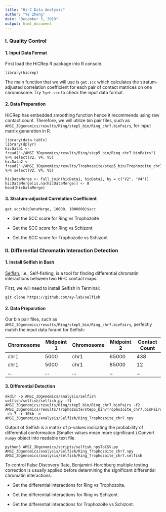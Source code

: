 ```yaml
---
title: "Hi-C Data Analysis"
author: "Ye Zheng"
date: "December 3, 2019"
output: html_document
---
```


### I. Quality Control

#### 1. Input Data Format

First load the HiCRep R package into R console.

```
library(hicrep)
```

The main function that we will use is `get.scc` which calculates the stratum-adjusted correlation coefficient for each pair of contact matrices on one chromosome. Try `?get.scc` to check the input data format.

#### 2. Data Preparation

HiCRep has embedded smoothing function hence it recommends using raw contact count. Therefore, we will utilize bin pair files, such as `AMSI_3Dgenomics/results/Ring/step5_bin/Ring_chr7.binPairs`, for input matrix generation in R.

```
library(data.table)
library(dplyr)
hicData1 <- fread("~/AMSI_3Dgenomics/results/Ring/step5_bin/Ring_chr7.binPairs") %>% select(V2, V4, V5)
hicData2 <- fread("~/AMSI_3Dgenomics/results/Trophozoite/step5_bin/Trophozoite_chr7.binPairs") %>% select(V2, V4, V5)

hicDataMerge <- full_join(hicData1, hicData2, by = c("V2", "V4"))
hicDataMerge[is.na(hicDataMerge)] <- 0
head(hicDataMerge)
```

#### 3. Stratum-adjusted Correlation Coefficient

```
get.scc(hicDataMerge, 10000, 1000000)$scc
```

- Get the SCC score for Ring vs Trophozoite

- Get the SCC score for Ring vs Schizont

- Get the SCC score for Trophozoite vs Schizont


### II. Differential Chromatin Interaction Detection

#### 1. Install Selfish in Bash
[Selfish](https://github.com/ay-lab/selfish), i.e., Self-fishing, is a tool for finding differential chromatin interactions between two Hi-C contact maps.

First, we will need to install Selfish in Terminal:

```
git clone https://github.com/ay-lab/selfish
```

#### 2. Data Preparation

Our bin pair files, such as `AMSI_3Dgenomics/results/Ring/step5_bin/Ring_chr7.binPairs`, perfectly match the input data foramt for Selfish:

| Chromosome | Midpoint 1 | Chromosome | Midpoint 2 | Contact Count |
|---|---|---|---|---|
| chr1 | 5000 | chr1 | 65000 | 438 |
| chr1 | 5000 | chr1 | 85000 | 12 |
| ... | ... | ... | ... | ... |

#### 3. Differential Detection

```
mkdir -p AMSI_3Dgenomics/analysis/Selfish
selfish/selfish/selfish.py -f1 AMSI_3Dgenomics/results/Ring/step5_bin/Ring_chr7.binPairs -f2 AMSI_3Dgenomics/results/Trophozoite/step5_bin/Trophozoite_chr7.binPairs -ch 7 -r 10kb -o AMSI_3Dgenomics/analysis/Selfish/Ring_Trophozoite_chr7.npy
```

Output of Selfish is a matrix of p-values indicating the probability of differential conformation (Smaller values mean more significant.).Convert `numpy` object into readable text file. 

```
python3 AMSI_3Dgenomics/scripts/selfish_npyToCSV.py AMSI_3Dgenomics/analysis/Selfish/Ring_Trophozoite_chr7.npy AMSI_3Dgenomics/analysis/Selfish/Ring_Trophozoite_chr7.selfish
```

To control False Discovery Rate, Benjamini-Horchberg multiple testing correction is usually applied before determining the significant differential chromatin interactions.
 
- Get the differential interactions for Ring vs Trophozoite.

- Get the differential interactions for Ring vs Schizont.

- Get the differential interactions for Trophozoite vs Schizont.